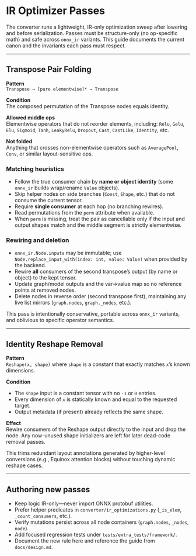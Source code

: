 # IR Optimizer Passes

The converter runs a lightweight, IR-only optimization sweep after lowering and before serialization. Passes must be structure-only (no op-specific math) and safe across `onnx_ir` variants. This guide documents the current canon and the invariants each pass must respect.

---

## Transpose Pair Folding

**Pattern**  
`Transpose → [pure elementwise]* → Transpose`

**Condition**  
The composed permutation of the Transpose nodes equals identity.

**Allowed middle ops**  
Elementwise operators that do not reorder elements, including:
`Relu`, `Gelu`, `Elu`, `Sigmoid`, `Tanh`, `LeakyRelu`, `Dropout`, `Cast`, `CastLike`, `Identity`, etc.

**Not folded**  
Anything that crosses non-elementwise operators such as `AveragePool`, `Conv`, or similar layout-sensitive ops.

### Matching heuristics

- Follow the true consumer chain by **name or object identity** (some `onnx_ir` builds wrap/rename `Value` objects).
- Skip helper nodes on side branches (`Const`, `Shape`, etc.) that do not consume the current tensor.
- Require **single consumer** at each hop (no branching rewires).
- Read permutations from the `perm` attribute when available.
- When `perm` is missing, treat the pair as cancellable only if the input and output shapes match and the middle segment is strictly elementwise.

### Rewiring and deletion

- `onnx_ir.Node.inputs` may be immutable; use `Node.replace_input_with(index: int, value: Value)` when provided by the backend.
- Rewire **all** consumers of the second transpose’s output (by name or object) to the kept tensor.
- Update graph/model outputs and the var→value map so no reference points at removed nodes.
- Delete nodes in reverse order (second transpose first), maintaining any live list mirrors (`graph.nodes`, `graph._nodes`, etc.).

This pass is intentionally conservative, portable across `onnx_ir` variants, and oblivious to specific operator semantics.

---

## Identity Reshape Removal

**Pattern**  
`Reshape(x, shape)` where `shape` is a constant that exactly matches `x`’s known dimensions.

**Condition**  
- The `shape` input is a constant tensor with no `-1` or `0` entries.
- Every dimension of `x` is statically known and equal to the requested target.
- Output metadata (if present) already reflects the same shape.

**Effect**  
Rewire consumers of the Reshape output directly to the input and drop the node.
Any now-unused shape initializers are left for later dead-code removal passes.

This trims redundant layout annotations generated by higher-level conversions
(e.g., Equinox attention blocks) without touching dynamic reshape cases.

---

## Authoring new passes

- Keep logic IR-only—never import ONNX protobuf utilities.
- Prefer helper predicates in `converter/ir_optimizations.py` (`_is_elem`, `_count_consumers`, etc.).
- Verify mutations persist across all node containers (`graph.nodes`, `_nodes`, `node`).
- Add focused regression tests under `tests/extra_tests/framework/`.
- Document the new rule here and reference the guide from `docs/design.md`.
